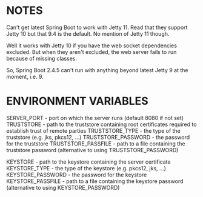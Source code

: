 # NOTES

Can't get latest Spring Boot to work with Jetty 11. Read that they support Jetty 10 but that 9.4 is the default. No mention
of Jetty 11 though.

Well it works with Jetty 10 if you have the web socket dependencies excluded. But when they aren't excluded, the web server
fails to run because of missing classes.

So, Spring Boot 2.4.5 can't run with anything beyond latest Jetty 9 at the moment, i.e. 9.

# ENVIRONMENT VARIABLES

SERVER_PORT - port on which the server runs (default 8080 if not set)
TRUSTSTORE - path to the truststore containing root certificates required to establish trust of remote parties
TRUSTSTORE_TYPE - the type of the truststore (e.g. jks, pkcs12, ...)
TRUSTSTORE_PASSWORD - the password for the truststore
TRUSTSTORE_PASSFILE - path to a file containing the truststore password (alternative to using TRUSTSTORE_PASSWORD)

KEYSTORE - path to the keystore containing the server certificate
KEYSTORE_TYPE - the type of the keystore (e.g. pkcs12, jks, ...)
KEYSTORE_PASSWORD - the password for the keystore
KEYSTORE_PASSFILE - path to a file containing the keystore password (alternative to using KEYSTORE_PASSWORD)

